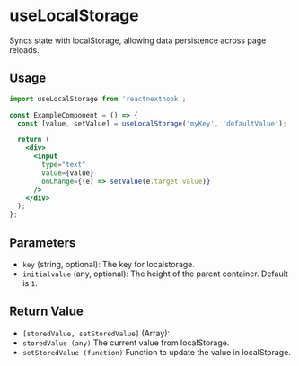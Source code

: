 # useLocalStorage

Syncs state with localStorage, allowing data persistence across page reloads.

## Usage

```jsx
import useLocalStorage from 'reactnexthook';

const ExampleComponent = () => {
  const [value, setValue] = useLocalStorage('myKey', 'defaultValue');

  return (
    <div>
      <input
        type="text"
        value={value}
        onChange={(e) => setValue(e.target.value)}
      />
    </div>
  );
};
```

## Parameters

- `key` (string, optional): The key for localstorage.
- `initialvalue` (any, optional): The height of the parent container. Default is `1`.


## Return Value

- `[storedValue, setStoredValue]` (Array):
- `storedValue (any)` The current value from localStorage.
- `setStoredValue (function)` Function to update the value in localStorage.
